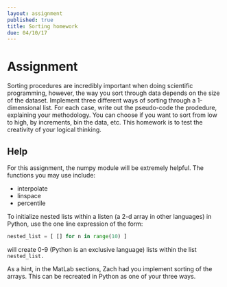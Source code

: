 ```yaml
---
layout: assignment
published: true
title: Sorting homework
due: 04/10/17
---
```


# Assignment
Sorting procedures are incredibly important when doing scientific programming, however, the way you sort through data depends on the size of the dataset.  Implement three different ways of sorting through a 1-dimensional list.  For each case, write out the pseudo-code the prodedure, explaining your methodology. You can choose if you want to sort from low to high, by increments, bin the data, etc.  This homework is to test the creativity of your logical thinking.  


## Help
For this assignment, the numpy module will be extremely helpful.  The functions you may use include:
* interpolate
* linspace
* percentile


To initialize nested lists within a listen (a 2-d array in other languages) in Python, use the one line expression of the form:

~~~ python
nested_list = [ [] for n in range(10) ]
~~~
will create 0-9 (Python is an exclusive language) lists within the list `nested_list.`  


As a hint, in the MatLab sections, Zach had you implement sorting of the arrays.  This can be recreated in Python as one of your three ways.
